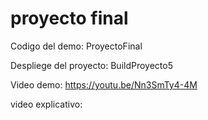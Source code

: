 # proyecto final
Codigo del demo: ProyectoFinal

Despliege del proyecto: BuildProyecto5

 Video demo: https://youtu.be/Nn3SmTy4-4M
 
 video explicativo: 
 
